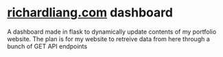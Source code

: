 # [richardliang.com](https://richardliang.com/) dashboard

A dashboard made in flask to dynamically update contents of my portfolio website. The plan is for my website to retreive data from here through a bunch of GET API endpoints